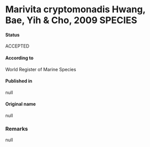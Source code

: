 Marivita cryptomonadis Hwang, Bae, Yih & Cho, 2009 SPECIES
=======

#### Status
ACCEPTED

#### According to
World Register of Marine Species

#### Published in
null

#### Original name
null

### Remarks
null